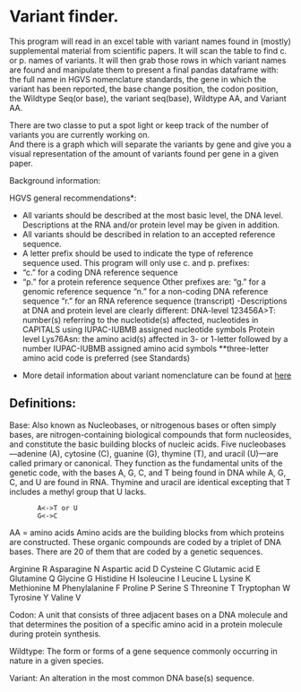 # Variant finder.

This program will read in an excel table with variant names found in (mostly) supplemental material from scientific papers.
It will scan the table to find c. or p. names of variants.
It will then grab those rows in which variant names are found and manipulate them to present a final pandas dataframe with: the full name in HGVS nomenclature standards, the gene in which the variant has been reported, the base change position, the codon position, the Wildtype Seq(or base), the variant seq(base), Wildtype AA, and Variant AA.

There are two classe to put a spot light or keep track of the number of variants you are currently working on.  
And there is a graph which will separate the variants by gene and give you a visual representation of the amount of variants found per gene in a given paper. 

Background information: 

HGVS general recommendations*: 
 - All variants should be described at the most basic level, the DNA level. Descriptions at the RNA and/or protein level may be given in addition.
 - All variants should be described in relation to an accepted reference sequence. 
 - A letter prefix should be used to indicate the type of reference sequence used. This program will only use c. and p. prefixes:
  - “c.” for a coding DNA reference sequence
  - “p.” for a protein reference sequence
   Other prefixes are:
       “g.” for a genomic reference sequence
       “n.” for a non-coding DNA reference sequence
       “r.” for an RNA reference sequence (transcript)
-Descriptions at DNA and protein level are clearly different:
       DNA-level 123456A>T: number(s) referring to the nucleotide(s) affected, nucleotides in CAPITALS using IUPAC-IUBMB assigned nucleotide symbols
       Protein level Lys76Asn: the amino acid(s) affected in 3- or 1-letter followed by a number IUPAC-IUBMB assigned amino acid symbols **three-letter amino acid code is preferred (see Standards)

* More detail information about variant nomenclature can be found at [here](http://varnomen.hgvs.org/recommendations/general/)

## Definitions: 

Base: Also known as Nucleobases, or nitrogenous bases or often simply bases, are nitrogen-containing biological compounds that form nucleosides, and constitute the basic building blocks of nucleic acids. Five nucleobases—adenine (A), cytosine (C), guanine (G), thymine (T), and uracil (U)—are called primary or canonical. They function as the fundamental units of the genetic code, with the bases A, G, C, and T being found in DNA while A, G, C, and U are found in RNA. Thymine and uracil are identical excepting that T includes a methyl group that U lacks.
```
       A<->T or U
       G<->C
```
AA = amino acids
 Amino acids are the building blocks from which proteins are constructed. These organic compounds are coded by a triplet of DNA bases. There are 20 of them that are coded by a genetic sequences.
          
   Arginine        R
   Asparagine      N
   Aspartic acid   D
   Cysteine        C
   Glutamic acid   E
   Glutamine       Q
   Glycine         G
   Histidine       H 
   Isoleucine      I
   Leucine         L 
   Lysine          K
   Methionine      M
   Phenylalanine   F
   Proline         P
   Serine          S
   Threonine       T
   Tryptophan      W
   Tyrosine        Y
   Valine          V

Codon: A unit that consists of three adjacent bases on a DNA molecule and that determines the position of a specific amino acid in a protein molecule during protein synthesis.

Wildtype: The form or forms of a gene sequence commonly occurring in nature in a given species. 

Variant: An alteration in the most common DNA base(s) sequence. 

